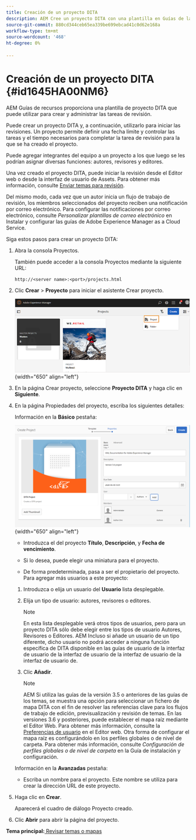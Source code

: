 ```yaml
---
title: Creación de un proyecto DITA
description: AEM Cree un proyecto DITA con una plantilla en Guías de la. Aprenda a utilizar un proyecto DITA para iniciar las revisiones.
source-git-commit: 880cd344ceb65ea339be699ebcad41c0d62e168a
workflow-type: tm+mt
source-wordcount: '468'
ht-degree: 0%

---
```


# Creación de un proyecto DITA {#id1645HA00NM6}

AEM Guías de recursos proporciona una plantilla de proyecto DITA que puede utilizar para crear y administrar las tareas de revisión.

Puede crear un proyecto DITA y, a continuación, utilizarlo para iniciar las revisiones. Un proyecto permite definir una fecha límite y controlar las tareas y el tiempo necesarios para completar la tarea de revisión para la que se ha creado el proyecto.

Puede agregar integrantes del equipo a un proyecto a los que luego se les podrían asignar diversas funciones: autores, revisores y editores.

Una vez creado el proyecto DITA, puede iniciar la revisión desde el Editor web o desde la interfaz de usuario de Assets. Para obtener más información, consulte [Enviar temas para revisión](review-send-topics-for-review.md#).

Del mismo modo, cada vez que un autor inicia un flujo de trabajo de revisión, los miembros seleccionados del proyecto reciben una notificación por correo electrónico. Para configurar las notificaciones por correo electrónico, consulte *Personalizar plantillas de correo electrónico* en Instalar y configurar las guías de Adobe Experience Manager as a Cloud Service.

Siga estos pasos para crear un proyecto DITA:

1. Abra la consola Proyectos.

   También puede acceder a la consola Proyectos mediante la siguiente URL:

   ```http
   http://<server name>:<port>/projects.html
   ```

1. Clic **Crear** \> **Proyecto** para iniciar el asistente Crear proyecto.

   ![](images/project-console-63.png){width="650" align="left"}

1. En la página Crear proyecto, seleccione **Proyecto DITA** y haga clic en **Siguiente**.

1. En la página Propiedades del proyecto, escriba los siguientes detalles:

   Información en la **Básico** pestaña:

   ![](images/create-project.png){width="650" align="left"}

   - Introduzca el del proyecto **Título**, **Descripción**, y **Fecha de vencimiento**.

   - Si lo desea, puede elegir una miniatura para el proyecto.

   - De forma predeterminada, pasa a ser el propietario del proyecto. Para agregar más usuarios a este proyecto:

   1. Introduzca o elija un usuario del **Usuario** lista desplegable.

   1. Elija un tipo de usuario: autores, revisores o editores.

      >[!NOTE]
      >
      >En esta lista desplegable verá otros tipos de usuarios, pero para un proyecto DITA sólo debe elegir entre los tipos de usuario Autores, Revisores o Editores. AEM Incluso si añade un usuario de un tipo diferente, dicho usuario no podrá acceder a ninguna función específica de DITA disponible en las guías de usuario de la interfaz de usuario de la interfaz de usuario de la interfaz de usuario de la interfaz de usuario de.

   1. Clic **Añadir**.

      >[!NOTE]
      >
      >AEM Si utiliza las guías de la versión 3.5 o anteriores de las guías de los temas, se muestra una opción para seleccionar un fichero de mapa DITA con el fin de resolver las referencias clave para los flujos de trabajo de edición, previsualización y revisión de temas. En las versiones 3.6 y posteriores, puede establecer el mapa raíz mediante el Editor Web. Para obtener más información, consulte la [Preferencias de usuario](web-editor-features.md#id2087G0P40SB) en el Editor web. Otra forma de configurar el mapa raíz es configurándolo en los perfiles globales o de nivel de carpeta. Para obtener más información, consulte *Configuración de perfiles globales o de nivel de carpeta* en la Guía de instalación y configuración.

   Información en la **Avanzadas** pestaña:

   - Escriba un nombre para el proyecto. Este nombre se utiliza para crear la dirección URL de este proyecto.

1. Haga clic en **Crear**.

   Aparecerá el cuadro de diálogo Proyecto creado.

1. Clic **Abrir** para abrir la página del proyecto.


**Tema principal:**[ Revisar temas o mapas](review.md)
